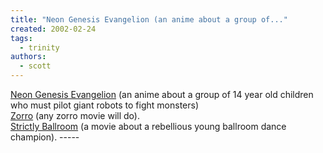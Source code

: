 ```yaml
---
title: "Neon Genesis Evangelion (an anime about a group of..."
created: 2002-02-24
tags: 
  - trinity
authors: 
  - scott
---
```


[Neon Genesis Evangelion](http://us.imdb.com/Title?0112159) (an anime about a group of 14 year old children who must pilot giant robots to fight monsters)  
[Zorro](http://us.imdb.com/Title?0120746) (any zorro movie will do).  
[Strictly Ballroom](http://us.imdb.com/Title?0105488) (a movie about a rebellious young ballroom dance champion). -----
